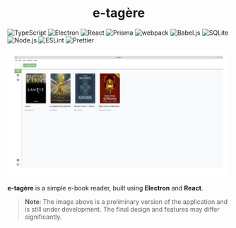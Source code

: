 <h1 align="center">e-tagère</h1>

![TypeScript](https://img.shields.io/badge/TypeScript-grey?style=flat-square&logo=typescript)
![Electron](https://img.shields.io/badge/Electron-grey?style=flat-square&logo=electron)
![React](https://img.shields.io/badge/React-grey?style=flat-square&logo=react)
![Prisma](https://img.shields.io/badge/Prisma-grey?style=flat-square&logo=prisma)
![webpack](https://img.shields.io/badge/webpack-grey?style=flat-square&logo=webpack)
![Babel.js](https://img.shields.io/badge/Babel.js-grey?style=flat-square&logo=babel)
![SQLite](https://img.shields.io/badge/SQLite-grey?style=flat-square&logo=sqlite)
![Node.js](https://img.shields.io/badge/Node.js-grey?style=flat-square&logo=node.js)
![ESLint](https://img.shields.io/badge/ESLint-grey?style=flat-square&logo=eslint)
![Prettier](https://img.shields.io/badge/Prettier-grey?style=flat-square&logo=prettier)

![Screenshot](./docs/images/Screenshot_20250201_120530.png)

**e-tagère** is a simple e-book reader, built using **Electron** and **React**.

> **Note**: The image above is a preliminary version of the application and is still under development. The final design and features may differ significantly.
